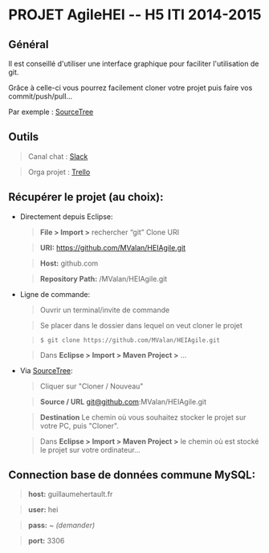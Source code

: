 PROJET AgileHEI -- H5 ITI 2014-2015 
====================================


Général
-------

Il est conseillé d'utiliser une interface graphique pour faciliter l'utilisation de git.

Grâce à celle-ci vous pourrez facilement cloner votre projet puis faire vos commit/push/pull...

Par exemple : [SourceTree](http://www.sourcetreeapp.com)



Outils
------
  
  > Canal chat : [Slack](http://agilehei.slack.com)
  
  > Orga projet : [Trello](https://trello.com/b/Smdx4eOV/agilehei)


Récupérer le projet (au choix):
-------------------------------

- Directement depuis Eclipse:

  > **File > Import >** rechercher “git”  Clone URI
  
  > **URI:** https://github.com/MValan/HEIAgile.git
  
  > **Host:** github.com
  
  > **Repository Path:** /MValan/HEIAgile.git




- Ligne de commande:

  > Ouvrir un terminal/invite de commande
  
  > Se placer dans le dossier dans lequel on veut cloner le projet
  
  > 	$ git clone https://github.com/MValan/HEIAgile.git
  
  > Dans **Eclipse > Import > Maven Project >** ...


- Via [SourceTree](http://www.sourcetreeapp.com):
  > Cliquer sur "Cloner / Nouveau"
  
  > **Source / URL** git@github.com:MValan/HEIAgile.git
  
  > **Destination** Le chemin où vous souhaitez stocker le projet sur votre PC, puis "Cloner".
  
  > Dans **Eclipse > Import > Maven Project >**  le chemin où est stocké le projet sur votre ordinateur...


Connection base de données commune MySQL:
------------------------------------------
  >**host:** guillaumehertault.fr
  
  >**user:** hei
  
  >**pass:**   ~  _(demander)_
  
  >**port:** 3306
